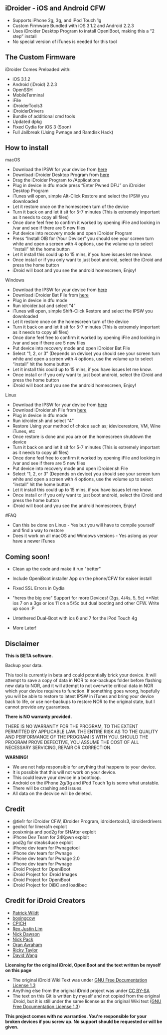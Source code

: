 ## iDroider - iOS and Android CFW
* Supports iPhone 2g, 3g, and iPod Touch 1g
* Custom Firmware Bundled with iOS 3.1.2 and Android 2.2.3
* Uses iDroider Desktop Program to install OpeniBoot, making this a “2 step” install
* No special version of iTunes is needed for this tool

## The Custom Firmware
iDroider Comes Preloaded with:
* iOS 3.1.2
* Android (iDroid) 2.2.3
* OpenSSH
* MobileTerminal
* iFile
* iDroiderTools3
* iDroiderDrivers
* Bundle of additional cmd tools
* Updated dpkg
* Fixed Cydia for iOS 3 (Soon)
* Full Jailbreak (Using Pwnage and Ramdisk Hack)

## How to install

macOS
* Download the IPSW for your device from [here](link)
* Download iDroider Desktop Program from [here](link)
* Drag the iDroider Program to /Applications 
* Plug in device in dfu mode press “Enter Pwned DFU” on iDroider Desktop Program
* iTunes will open, simple Alt-Click Restore and select the IPSW you downloaded
* Let it restore once on the homescreen turn of the device
* Turn it back on and let it sit for 5-7 minutes (This is extremely important as it needs to copy all files)
* Once done feel free to confirm it worked by opening iFile and looking in /var and see if there are 5 new files
* Put device into recovery mode and open iDroider Program 
* Press “Install OIB for (Your Device)” you should see your screen turn white and open a screen with 4 options, use the volume up to select “install” hit the home button 
* Let it install this could up to 15 mins, if you have issues let me know.
* Once install or if you only want to just boot android, select the iDroid and press the home button
* iDroid will boot and you see the android homescreen, Enjoy!

Windows
* Download the IPSW for your device from [here](link)
* Download iDroider Bat File from [here](link)
* Plug in device in dfu mode 
* Run idroider.bat and select “4”
* iTunes will open, simple Shift-Click Restore and select the IPSW you downloaded
* Let it restore once on the homescreen turn of the device
* Turn it back on and let it sit for 5-7 minutes (This is extremely important as it needs to copy all files)
* Once done feel free to confirm it worked by opening iFile and looking in /var and see if there are 5 new files
* Put device into recovery mode and open iDroider Bat File
* Select  “1, 2, or 3” (Depends on device) you should see your screen turn white and open a screen with 4 options, use the volume up to select “install” hit the home button 
* Let it install this could up to 15 mins, if you have issues let me know.
* Once install or if you only want to just boot android, select the iDroid and press the home button
* iDroid will boot and you see the android homescreen, Enjoy!


Linux
* Download the IPSW for your device from [here](link)
* Download iDroider.sh File from [here](link)
* Plug in device in dfu mode 
* Run idroider.sh and select “4”
* Restore Using your method of choice such as; idevicerestore, VM, Wine iTunes, etc
* Once restore is done and you are on the homescreen shutdown the device
* Turn it back on and let it sit for 5-7 minutes (This is extremely important as it needs to copy all files)
* Once done feel free to confirm it worked by opening iFile and looking in /var and see if there are 5 new files
* Put device into recovery mode and open iDroider.sh File
* Select  “1, 2, or 3” (Depends on device) you should see your screen turn white and open a screen with 4 options, use the volume up to select “install” hit the home button 
* Let it install this could up to 15 mins, if you have issues let me know.
* Once install or if you only want to just boot android, select the iDroid and press the home button
* iDroid will boot and you see the android homescreen, Enjoy!

#FAQ
* Can this be done on Linux - Yes but you will have to compile yourself and find a way to restore
* Does it work on all macOS and Windows versions - Yes aslong as your have a newer iTunes 

## Coming soon!

* Clean up the code and make it run "better"
* Include OpeniBoot installer App on the phone/CFW for eaiser install
* Fixed SSL Errors in Cydia


* "heres the big one" Support for more Devices! (3gs, 4/4s, 5, 5c) **Not ios 7 on a 3gs or ios 11 on a 5/5c but dual booting and other CFW. Write up soon :P

* Untethered Dual-Boot with ios 6 and 7 for the iPod Touch 4g

* More Later!


## Disclaimer

**This is BETA software.**

Backup your data.

This tool is currently in beta and could potentially brick your device. It will attempt to save a copy of data in NOR to nor-backups folder before flashing new data to NOR, and it will attempt to not overwrite critical data in NOR which your device requires to function. If something goes wrong, hopefully you will be able to restore to latest IPSW in iTunes and bring your device back to life, or use nor-backups to restore NOR to the original state, but I cannot provide any guarantees.

**There is NO warranty provided.**

THERE IS NO WARRANTY FOR THE PROGRAM, TO THE EXTENT PERMITTED BY APPLICABLE LAW. THE ENTIRE RISK AS TO THE QUALITY AND PERFORMANCE OF THE PROGRAM IS WITH YOU. SHOULD THE PROGRAM PROVE DEFECTIVE, YOU ASSUME THE COST OF ALL NECESSARY SERVICING, REPAIR OR CORRECTION.

**WARNING!**

* We are not help responsible for anything that happens to your device.
* It is possible that this will not work on your device.
* This could leave your device in a bootloop.
* Android on the iPhone 2g/3g and iPod Touch 1g is some what unstable.
* There will be crashing and issues.
* All data on the decvice will be deleted.

## Credit

* @tie1r for iDroider CFW, iDroider Program, idroidertools3, idroiderdrivers
* geohot for limera1n exploit
* posixninja and pod2g for SHAtter exploit
* iPhone Dev Team for 24Kpwn exploit
* pod2g for steaks4uce exploit
* iPhone dev team for Pwnagetool 
* iPhone dev team for Pwnage
* iPhone dev team for Pwnage 2.0
* iPhone dev team for Pwnage
* iDroid Project for OpeniBoot
* iDroid Project for iDroid Images
* iDroid Project for OpeniBoot
* iDroid Project for OiBC and loadibec

## Credit for iDroid Creators
<ul>
  <li><a href="https://github.com/bluerise">Patrick Wildt</a></li>
  <li><a href="https://github.com/boxingcow">boxingcow</a></li>
  <li><a href="https://github.com/CPICH">CPICH</a></li>
  <li><a href="https://github.com/ddominator">Rex Justin Lim</a></li>
  <li><a href="https://github.com/Neonkoala">Nick Dawson</a></li>
  <li><a href="https://github.com/nickpack">Nick Pack</a></li>
  <li><a href="https://github.com/oranav">Oran Avraham</a></li>
  <li><a href="https://github.com/ricky26">Ricky Taylor</a></li>
  <li><a href="https://github.com/planetbeing">David Wang</a></li>
</ul>

<p><b>Licensing for the original iDroid, OpeniBoot and the text written be myself on this page</b><p>
  <ul>
  <li>The original iDroid Wiki Text was under <a href="http://www.gnu.org/copyleft/fdl.html">GNU Free Documentation License 1.3</a></li>
  <li>Anything else from the original iDroid project was under <a href="https://creativecommons.org/licenses/by-sa/1.0/">CC BY-SA</a></li>
  <li>The text on this Git is written by myself and not copied from the original iDroid, but it is still under the same license as the original Wiki text (<a href="http://www.gnu.org/copyleft/fdl.html">GNU Free Documentation License 1.3</a>)</li>
</ul>

<p><b>This project comes with no warranties. You're responsible for your broken devices if you screw up. No support should be requested or will be given.</b><p>




